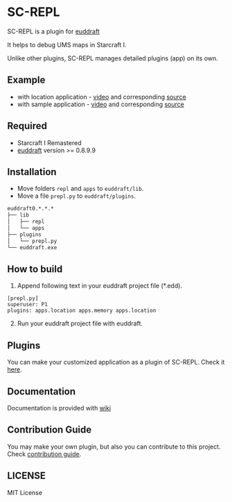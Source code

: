 # SC-REPL

SC-REPL is a plugin for [euddraft](https://github.com/armoha/euddraft)

It helps to debug UMS maps in Starcraft I.

Unlike other plugins, SC-REPL manages detailed plugins (app) on its own.



## Example

* with location application - [video](https://youtu.be/f3M0CDGIX2A)
and corresponding [source](https://github.com/mighty1231/screpl/tree/master/apps/location)
* with sample application - [video](https://www.youtube.com/watch?v=6RexCF3SBFU)
and corresponding [source](https://github.com/mighty1231/screpl/blob/master/example/sample/myapp.py)


## Required

* Starcraft I Remastered
* [euddraft](https://github.com/armoha/euddraft) version >= 0.8.9.9


## Installation

* Move folders `repl` and `apps` to `euddraft/lib`.
* Move a file `prepl.py` to `euddraft/plugins`.

```bash
euddraft0.*.*.*
├── lib
│   ├── repl
│   └── apps
├── plugins
│   └── prepl.py
└── euddraft.exe
```

## How to build

1. Append following text in your euddraft project file (\*.edd).

```
[prepl.py]
superuser: P1
plugins: apps.location apps.memory apps.location
```

2. Run your euddraft project file with euddraft.

## Plugins

You can make your customized application as a plugin of SC-REPL. Check it [here](https://github.com/mighty1231/screplPluginTemplate).


## Documentation

Documentation is provided with [wiki](https://github.com/mighty1231/screpl/wiki)

## Contribution Guide

You may make your own plugin, but also you can contribute to this project. Check [contribution guide](CONTRIBUTING.md).


## LICENSE

MIT License
